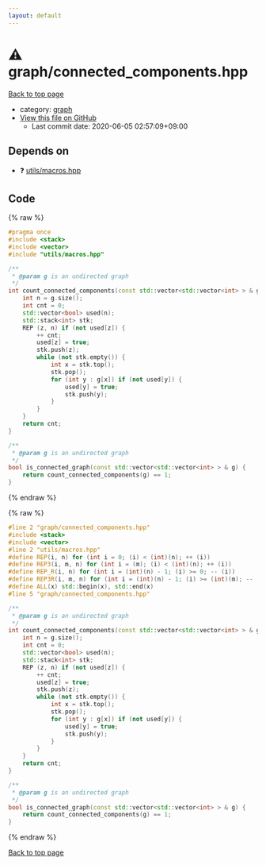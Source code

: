 ```yaml
---
layout: default
---
```


<!-- mathjax config similar to math.stackexchange -->
<script type="text/javascript" async
  src="https://cdnjs.cloudflare.com/ajax/libs/mathjax/2.7.5/MathJax.js?config=TeX-MML-AM_CHTML">
</script>
<script type="text/x-mathjax-config">
  MathJax.Hub.Config({
    TeX: { equationNumbers: { autoNumber: "AMS" }},
    tex2jax: {
      inlineMath: [ ['$','$'] ],
      processEscapes: true
    },
    "HTML-CSS": { matchFontHeight: false },
    displayAlign: "left",
    displayIndent: "2em"
  });
</script>

<script type="text/javascript" src="https://cdnjs.cloudflare.com/ajax/libs/jquery/3.4.1/jquery.min.js"></script>
<script src="https://cdn.jsdelivr.net/npm/jquery-balloon-js@1.1.2/jquery.balloon.min.js" integrity="sha256-ZEYs9VrgAeNuPvs15E39OsyOJaIkXEEt10fzxJ20+2I=" crossorigin="anonymous"></script>
<script type="text/javascript" src="../../assets/js/copy-button.js"></script>
<link rel="stylesheet" href="../../assets/css/copy-button.css" />


# :warning: graph/connected_components.hpp

<a href="../../index.html">Back to top page</a>

* category: <a href="../../index.html#f8b0b924ebd7046dbfa85a856e4682c8">graph</a>
* <a href="{{ site.github.repository_url }}/blob/master/graph/connected_components.hpp">View this file on GitHub</a>
    - Last commit date: 2020-06-05 02:57:09+09:00




## Depends on

* :question: <a href="../utils/macros.hpp.html">utils/macros.hpp</a>


## Code

<a id="unbundled"></a>
{% raw %}
```cpp
#pragma once
#include <stack>
#include <vector>
#include "utils/macros.hpp"

/**
 * @param g is an undirected graph
 */
int count_connected_components(const std::vector<std::vector<int> > & g) {
    int n = g.size();
    int cnt = 0;
    std::vector<bool> used(n);
    std::stack<int> stk;
    REP (z, n) if (not used[z]) {
        ++ cnt;
        used[z] = true;
        stk.push(z);
        while (not stk.empty()) {
            int x = stk.top();
            stk.pop();
            for (int y : g[x]) if (not used[y]) {
                used[y] = true;
                stk.push(y);
            }
        }
    }
    return cnt;
}

/**
 * @param g is an undirected graph
 */
bool is_connected_graph(const std::vector<std::vector<int> > & g) {
    return count_connected_components(g) == 1;
}

```
{% endraw %}

<a id="bundled"></a>
{% raw %}
```cpp
#line 2 "graph/connected_components.hpp"
#include <stack>
#include <vector>
#line 2 "utils/macros.hpp"
#define REP(i, n) for (int i = 0; (i) < (int)(n); ++ (i))
#define REP3(i, m, n) for (int i = (m); (i) < (int)(n); ++ (i))
#define REP_R(i, n) for (int i = (int)(n) - 1; (i) >= 0; -- (i))
#define REP3R(i, m, n) for (int i = (int)(n) - 1; (i) >= (int)(m); -- (i))
#define ALL(x) std::begin(x), std::end(x)
#line 5 "graph/connected_components.hpp"

/**
 * @param g is an undirected graph
 */
int count_connected_components(const std::vector<std::vector<int> > & g) {
    int n = g.size();
    int cnt = 0;
    std::vector<bool> used(n);
    std::stack<int> stk;
    REP (z, n) if (not used[z]) {
        ++ cnt;
        used[z] = true;
        stk.push(z);
        while (not stk.empty()) {
            int x = stk.top();
            stk.pop();
            for (int y : g[x]) if (not used[y]) {
                used[y] = true;
                stk.push(y);
            }
        }
    }
    return cnt;
}

/**
 * @param g is an undirected graph
 */
bool is_connected_graph(const std::vector<std::vector<int> > & g) {
    return count_connected_components(g) == 1;
}

```
{% endraw %}

<a href="../../index.html">Back to top page</a>

